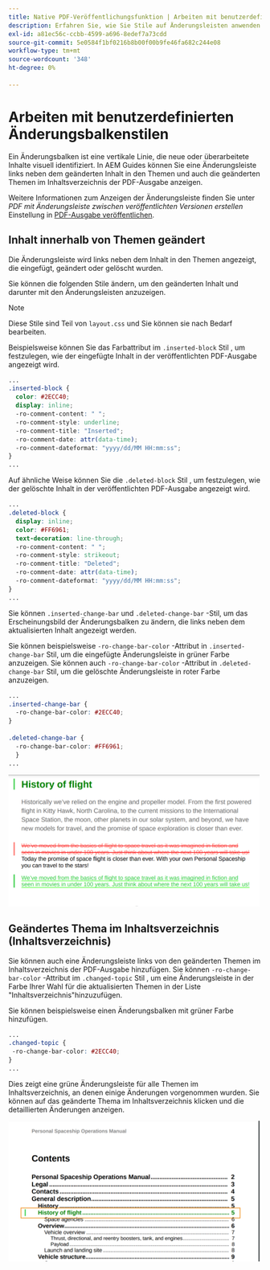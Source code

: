 ```yaml
---
title: Native PDF-Veröffentlichungsfunktion | Arbeiten mit benutzerdefinierten Änderungsbalkenstilen
description: Erfahren Sie, wie Sie Stile auf Änderungsleisten anwenden.
exl-id: a81ec56c-ccbb-4599-a696-8edef7a73cdd
source-git-commit: 5e0584f1bf0216b8b00f00b9fe46fa682c244e08
workflow-type: tm+mt
source-wordcount: '348'
ht-degree: 0%

---
```


# Arbeiten mit benutzerdefinierten Änderungsbalkenstilen

Ein Änderungsbalken ist eine vertikale Linie, die neue oder überarbeitete Inhalte visuell identifiziert. In AEM Guides können Sie eine Änderungsleiste links neben dem geänderten Inhalt in den Themen und auch die geänderten Themen im Inhaltsverzeichnis der PDF-Ausgabe anzeigen.

Weitere Informationen zum Anzeigen der Änderungsleiste finden Sie unter *PDF mit Änderungsleiste zwischen veröffentlichten Versionen erstellen* Einstellung in [PDF-Ausgabe veröffentlichen](../web-editor/native-pdf-web-editor.md).

## Inhalt innerhalb von Themen geändert

Die Änderungsleiste wird links neben dem Inhalt in den Themen angezeigt, die eingefügt, geändert oder gelöscht wurden.

Sie können die folgenden Stile ändern, um den geänderten Inhalt und darunter mit den Änderungsleisten anzuzeigen.


>[!NOTE]
>
>Diese Stile sind Teil von `layout.css` und Sie können sie nach Bedarf bearbeiten.

Beispielsweise können Sie das Farbattribut im `.inserted-block` Stil , um festzulegen, wie der eingefügte Inhalt in der veröffentlichten PDF-Ausgabe angezeigt wird.


```css
...
.inserted-block { 
  color: #2ECC40; 
  display: inline; 
  -ro-comment-content: " "; 
  -ro-comment-style: underline; 
  -ro-comment-title: "Inserted"; 
  -ro-comment-date: attr(data-time); 
  -ro-comment-dateformat: "yyyy/dd/MM HH:mm:ss"; 
} 
...
```

Auf ähnliche Weise können Sie die `.deleted-block` Stil , um festzulegen, wie der gelöschte Inhalt in der veröffentlichten PDF-Ausgabe angezeigt wird.

```css
...
.deleted-block { 
  display: inline; 
  color: #FF6961; 
  text-decoration: line-through; 
  -ro-comment-content: " "; 
  -ro-comment-style: strikeout; 
  -ro-comment-title: "Deleted"; 
  -ro-comment-date: attr(data-time); 
  -ro-comment-dateformat: "yyyy/dd/MM HH:mm:ss"; 
} 
...
```

Sie können `.inserted-change-bar` und `.deleted-change-bar` -Stil, um das Erscheinungsbild der Änderungsbalken zu ändern, die links neben dem aktualisierten Inhalt angezeigt werden.

Sie können beispielsweise `-ro-change-bar-color` -Attribut in `.inserted-change-bar` Stil, um die eingefügte Änderungsleiste in grüner Farbe anzuzeigen. Sie können auch `-ro-change-bar-color` -Attribut in `.deleted-change-bar` Stil, um die gelöschte Änderungsleiste in roter Farbe anzuzeigen.

```css
...
.inserted-change-bar { 
  -ro-change-bar-color: #2ECC40; 
} 

.deleted-change-bar { 
  -ro-change-bar-color: #FF6961; 
  } 
...
```

<img src="./assets/changed-bar-content.png" alt="Geänderter Inhalt des Balkendiagramms" width="500">

## Geändertes Thema im Inhaltsverzeichnis (Inhaltsverzeichnis)

Sie können auch eine Änderungsleiste links von den geänderten Themen im Inhaltsverzeichnis der PDF-Ausgabe hinzufügen. Sie können `-ro-change-bar-color` -Attribut im `.changed-topic` Stil , um eine Änderungsleiste in der Farbe Ihrer Wahl für die aktualisierten Themen in der Liste &quot;Inhaltsverzeichnis&quot;hinzuzufügen.

Sie können beispielsweise einen Änderungsbalken mit grüner Farbe hinzufügen.

```css
...
.changed-topic { 
 -ro-change-bar-color: #2ECC40; 
}  
...
```


Dies zeigt eine grüne Änderungsleiste für alle Themen im Inhaltsverzeichnis, an denen einige Änderungen vorgenommen wurden. Sie können auf das geänderte Thema im Inhaltsverzeichnis klicken und die detaillierten Änderungen anzeigen.

<img src="./assets/changed-bar-TOC.png" alt="Inhaltsverzeichnis der geänderten Leiste" width="500">
